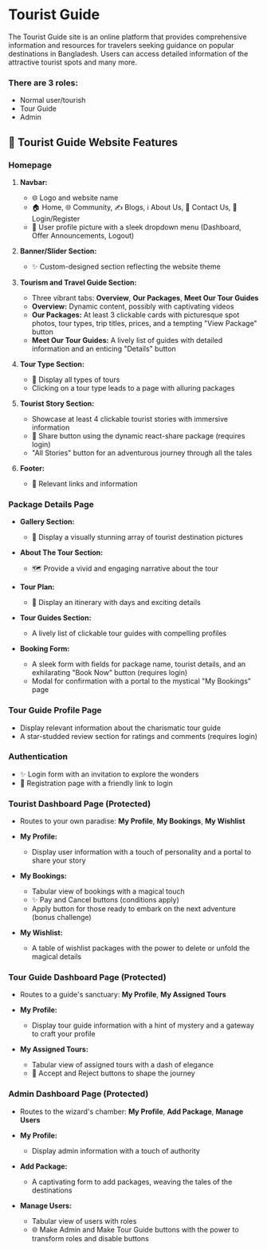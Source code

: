 # **Tourist Guide**

The Tourist Guide site is an online platform that provides comprehensive information
and resources for travelers seeking guidance on popular destinations in Bangladesh.
Users can access detailed information of the attractive tourist spots and many more.

### There are 3 roles:
- Normal user/tourish
- Tour Guide
- Admin

## 🌟 **Tourist Guide Website Features**

### **Homepage**

1. **Navbar:**
   - 🌐 Logo and website name
   - 🏠 Home, 🌐 Community, ✍️ Blogs, ℹ️ About Us, 📧 Contact Us, 🚪 Login/Register
   - 👤 User profile picture with a sleek dropdown menu (Dashboard, Offer Announcements, Logout)

2. **Banner/Slider Section:**
   - ✨ Custom-designed section reflecting the website theme

3. **Tourism and Travel Guide Section:**
   - Three vibrant tabs: **Overview**, **Our Packages**, **Meet Our Tour Guides**
   - **Overview:** Dynamic content, possibly with captivating videos
   - **Our Packages:** At least 3 clickable cards with picturesque spot photos, tour types, trip titles, prices, and a tempting "View Package" button
   - **Meet Our Tour Guides:** A lively list of guides with detailed information and an enticing "Details" button

4. **Tour Type Section:**
   - 🌈 Display all types of tours
   - Clicking on a tour type leads to a page with alluring packages

5. **Tourist Story Section:**
   - Showcase at least 4 clickable tourist stories with immersive information
   - 🚀 Share button using the dynamic react-share package (requires login)
   - "All Stories" button for an adventurous journey through all the tales

6. **Footer:**
   - 📌 Relevant links and information

### **Package Details Page**

- **Gallery Section:**
   - 📸 Display a visually stunning array of tourist destination pictures
   
- **About The Tour Section:**
   - 🗺️ Provide a vivid and engaging narrative about the tour
   
- **Tour Plan:**
   - 📅 Display an itinerary with days and exciting details
   
- **Tour Guides Section:**
   - A lively list of clickable tour guides with compelling profiles
   
- **Booking Form:**
   - A sleek form with fields for package name, tourist details, and an exhilarating "Book Now" button (requires login)
   - Modal for confirmation with a portal to the mystical "My Bookings" page

### **Tour Guide Profile Page**
- Display relevant information about the charismatic tour guide
- A star-studded review section for ratings and comments (requires login)

### **Authentication**
- ✨ Login form with an invitation to explore the wonders
- 🚀 Registration page with a friendly link to login

### **Tourist Dashboard Page (Protected)**
- Routes to your own paradise: **My Profile**, **My Bookings**, **My Wishlist**
- **My Profile:**
   - Display user information with a touch of personality and a portal to share your story
   
- **My Bookings:**
   - Tabular view of bookings with a magical touch
   - ✨ Pay and Cancel buttons (conditions apply)
   - Apply button for those ready to embark on the next adventure (bonus challenge)
   
- **My Wishlist:**
   - A table of wishlist packages with the power to delete or unfold the magical details

### **Tour Guide Dashboard Page (Protected)**
- Routes to a guide's sanctuary: **My Profile**, **My Assigned Tours**
- **My Profile:**
   - Display tour guide information with a hint of mystery and a gateway to craft your profile
   
- **My Assigned Tours:**
   - Tabular view of assigned tours with a dash of elegance
   - 🌟 Accept and Reject buttons to shape the journey

### **Admin Dashboard Page (Protected)**
- Routes to the wizard's chamber: **My Profile**, **Add Package**, **Manage Users**
- **My Profile:**
   - Display admin information with a touch of authority
   
- **Add Package:**
   - A captivating form to add packages, weaving the tales of the destinations
   
- **Manage Users:**
   - Tabular view of users with roles
   - 🌐 Make Admin and Make Tour Guide buttons with the power to transform roles and disable buttons


